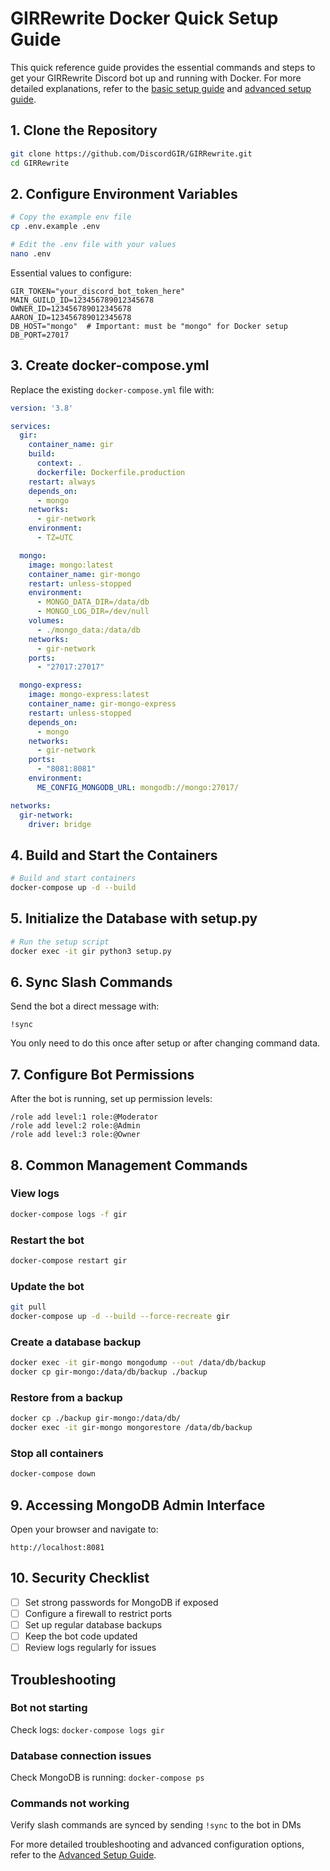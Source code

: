 # GIRRewrite Docker Quick Setup Guide

This quick reference guide provides the essential commands and steps to get your GIRRewrite Discord bot up and running with Docker. For more detailed explanations, refer to the [basic setup guide](./README.md) and [advanced setup guide](./ADVANCED_SETUP.md).

## 1. Clone the Repository

```bash
git clone https://github.com/DiscordGIR/GIRRewrite.git
cd GIRRewrite
```

## 2. Configure Environment Variables

```bash
# Copy the example env file
cp .env.example .env

# Edit the .env file with your values
nano .env
```

Essential values to configure:
```
GIR_TOKEN="your_discord_bot_token_here"
MAIN_GUILD_ID=123456789012345678
OWNER_ID=123456789012345678
AARON_ID=123456789012345678
DB_HOST="mongo"  # Important: must be "mongo" for Docker setup
DB_PORT=27017
```

## 3. Create docker-compose.yml

Replace the existing `docker-compose.yml` file with:

```yaml
version: '3.8'

services:
  gir:
    container_name: gir
    build:
      context: .
      dockerfile: Dockerfile.production
    restart: always
    depends_on:
      - mongo
    networks:
      - gir-network
    environment:
      - TZ=UTC

  mongo:
    image: mongo:latest
    container_name: gir-mongo
    restart: unless-stopped
    environment:
      - MONGO_DATA_DIR=/data/db
      - MONGO_LOG_DIR=/dev/null
    volumes:
      - ./mongo_data:/data/db
    networks:
      - gir-network
    ports:
      - "27017:27017"

  mongo-express:
    image: mongo-express:latest
    container_name: gir-mongo-express
    restart: unless-stopped
    depends_on:
      - mongo
    networks:
      - gir-network
    ports:
      - "8081:8081"
    environment:
      ME_CONFIG_MONGODB_URL: mongodb://mongo:27017/

networks:
  gir-network:
    driver: bridge
```

## 4. Build and Start the Containers

```bash
# Build and start containers
docker-compose up -d --build
```

## 5. Initialize the Database with setup.py

```bash
# Run the setup script
docker exec -it gir python3 setup.py
```

## 6. Sync Slash Commands

Send the bot a direct message with:
```
!sync
```

You only need to do this once after setup or after changing command data.

## 7. Configure Bot Permissions

After the bot is running, set up permission levels:

```
/role add level:1 role:@Moderator
/role add level:2 role:@Admin
/role add level:3 role:@Owner
```

## 8. Common Management Commands

### View logs
```bash
docker-compose logs -f gir
```

### Restart the bot
```bash
docker-compose restart gir
```

### Update the bot
```bash
git pull
docker-compose up -d --build --force-recreate gir
```

### Create a database backup
```bash
docker exec -it gir-mongo mongodump --out /data/db/backup
docker cp gir-mongo:/data/db/backup ./backup
```

### Restore from a backup
```bash
docker cp ./backup gir-mongo:/data/db/
docker exec -it gir-mongo mongorestore /data/db/backup
```

### Stop all containers
```bash
docker-compose down
```

## 9. Accessing MongoDB Admin Interface

Open your browser and navigate to:
```
http://localhost:8081
```

## 10. Security Checklist

- [ ] Set strong passwords for MongoDB if exposed
- [ ] Configure a firewall to restrict ports
- [ ] Set up regular database backups
- [ ] Keep the bot code updated
- [ ] Review logs regularly for issues

## Troubleshooting

### Bot not starting
Check logs: `docker-compose logs gir`

### Database connection issues
Check MongoDB is running: `docker-compose ps`

### Commands not working
Verify slash commands are synced by sending `!sync` to the bot in DMs

For more detailed troubleshooting and advanced configuration options, refer to the [Advanced Setup Guide](./ADVANCED_SETUP.md).
